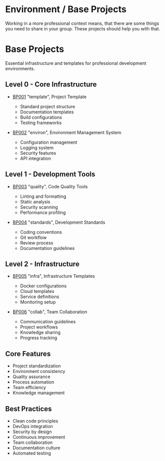 # Environment / Base Projects

Working in a more professional context means, that there are some things you need to share in your group. These projects should help you with that.

# Base Projects

Essential infrastructure and templates for professional development environments.

## Level 0 - Core Infrastructure

- [BP001](BP001/README.md) "template", Project Template
  - Standard project structure
  - Documentation templates
  - Build configurations
  - Testing frameworks

- [BP002](BP002/README.md) "environ", Environment Management System
  - Configuration management
  - Logging system
  - Security features
  - API integration

## Level 1 - Development Tools

- [BP003](BP003/README.md) "quality", Code Quality Tools
  - Linting and formatting
  - Static analysis
  - Security scanning
  - Performance profiling

- [BP004](BP004/README.md) "standards", Development Standards
  - Coding conventions
  - Git workflow
  - Review process
  - Documentation guidelines

## Level 2 - Infrastructure

- [BP005](BP005/README.md) "infra", Infrastructure Templates
  - Docker configurations
  - Cloud templates
  - Service definitions
  - Monitoring setup

- [BP006](BP006/README.md) "collab", Team Collaboration
  - Communication guidelines
  - Project workflows
  - Knowledge sharing
  - Progress tracking

## Core Features
- Project standardization
- Environment consistency
- Quality assurance
- Process automation
- Team efficiency
- Knowledge management

## Best Practices
- Clean code principles
- DevOps integration
- Security by design
- Continuous improvement
- Team collaboration
- Documentation culture
- Automated testing